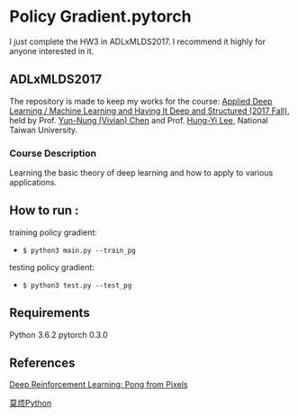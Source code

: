 # Policy Gradient.pytorch

I just complete the HW3 in ADLxMLDS2017. I recommend it highly for anyone interested in it.

## ADLxMLDS2017

The repository is made to keep my works for the course: [Applied Deep Learning / Machine Learning and Having It Deep and Structured (2017 Fall)](https://www.csie.ntu.edu.tw/~yvchen/f106-adl/index.html), held by Prof. [Yun-Nung (Vivian) Chen](https://www.csie.ntu.edu.tw/~yvchen/) and Prof. [Hung-Yi Lee](http://speech.ee.ntu.edu.tw/~tlkagk/), National Taiwan University.

### Course Description

Learning the basic theory of deep learning and how to apply to various applications.

## How to run :

training policy gradient:

- `$ python3 main.py --train_pg`

testing policy gradient:

- `$ python3 test.py --test_pg`

## Requirements
Python 3.6.2 pytorch 0.3.0

## References
[Deep Reinforcement Learning: Pong from Pixels](http://karpathy.github.io/2016/05/31/rl/)

[莫烦Python](https://morvanzhou.github.io/tutorials/machine-learning/reinforcement-learning/5-1-A-PG/)

